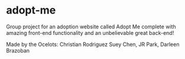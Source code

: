 # adopt-me
Group project for an adoption website called Adopt Me complete with amazing front-end functionality and an unbelievable great back-end!

Made by the Ocelots:
Christian Rodriguez
Suey Chen,
JR Park,
Darleen Brazoban
